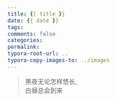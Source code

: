 ```yaml
---
title: {{ title }}
date: {{ date }}
tags:
comments: false
categories:
permalink:
typora-root-url: ..
typora-copy-images-to: ../images
---
```

<blockquote class="blockquote-center">黑夜无论怎样悠长,<br>白昼总会到来</blockquote>